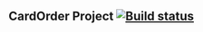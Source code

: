 ## CardOrder Project  [![Build status](https://ci.appveyor.com/api/projects/status/jqirl6lapjactx2t?svg=true)](https://ci.appveyor.com/project/hYxA/cardorder)
